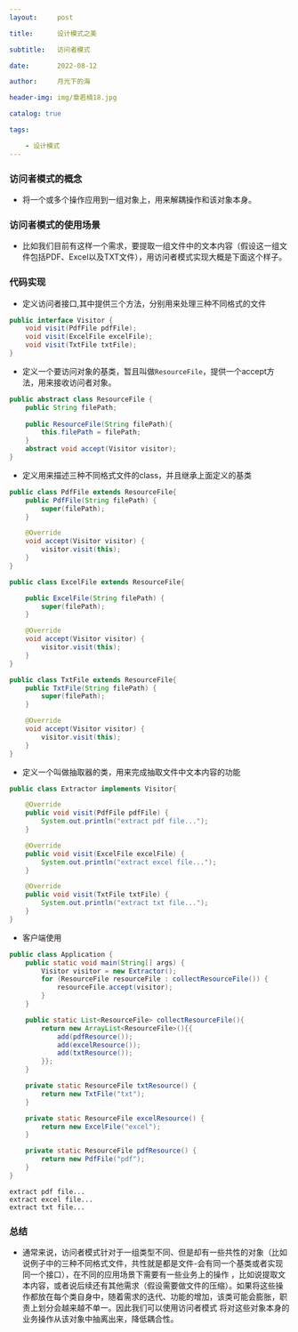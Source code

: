 ```yaml
---
layout:     post

title:      设计模式之美

subtitle:   访问者模式

date:       2022-08-12

author:     月光下的海

header-img: img/章若楠18.jpg

catalog: true

tags:

    - 设计模式
---
```


### 访问者模式的概念

- 将一个或多个操作应用到一组对象上，用来解耦操作和该对象本身。

### 访问者模式的使用场景

- 比如我们目前有这样一个需求，要提取一组文件中的文本内容（假设这一组文件包括PDF、Excel以及TXT文件），用访问者模式实现大概是下面这个样子。

### 代码实现

- 定义访问者接口,其中提供三个方法，分别用来处理三种不同格式的文件

```java
public interface Visitor {
    void visit(PdfFile pdfFile);
    void visit(ExcelFile excelFile);
    void visit(TxtFile txtFile);
}
```


- 定义一个要访问对象的基类，暂且叫做`ResourceFile`，提供一个accept方法，用来接收访问者对象。

```java
public abstract class ResourceFile {
    public String filePath;
    
    public ResourceFile(String filePath){
        this.filePath = filePath;
    }
    abstract void accept(Visitor visitor);
}

```

- 定义用来描述三种不同格式文件的class，并且继承上面定义的基类

```java
public class PdfFile extends ResourceFile{
    public PdfFile(String filePath) {
        super(filePath);
    }

    @Override
    void accept(Visitor visitor) {
        visitor.visit(this);
    }
}

public class ExcelFile extends ResourceFile{

    public ExcelFile(String filePath) {
        super(filePath);
    }

    @Override
    void accept(Visitor visitor) {
        visitor.visit(this);
    }
}

public class TxtFile extends ResourceFile{
    public TxtFile(String filePath) {
        super(filePath);
    }

    @Override
    void accept(Visitor visitor) {
        visitor.visit(this);
    }
}
```

- 定义一个叫做抽取器的类，用来完成抽取文件中文本内容的功能

```java
public class Extractor implements Visitor{

    @Override
    public void visit(PdfFile pdfFile) {
        System.out.println("extract pdf file...");
    }

    @Override
    public void visit(ExcelFile excelFile) {
        System.out.println("extract excel file...");
    }

    @Override
    public void visit(TxtFile txtFile) {
        System.out.println("extract txt file...");
    }
}
```

- 客户端使用

```java
public class Application {
    public static void main(String[] args) {
        Visitor visitor = new Extractor();
        for (ResourceFile resourceFile : collectResourceFile()) {
            resourceFile.accept(visitor);
        }
    }

    public static List<ResourceFile> collectResourceFile(){
        return new ArrayList<ResourceFile>(){{
            add(pdfResource());
            add(excelResource());
            add(txtResource());
        }};
    }

    private static ResourceFile txtResource() {
        return new TxtFile("txt");
    }

    private static ResourceFile excelResource() {
        return new ExcelFile("excel");
    }

    private static ResourceFile pdfResource() {
        return new PdfFile("pdf");
    }
}
```

```text
extract pdf file...
extract excel file...
extract txt file...
```

### 总结

- 通常来说，访问者模式针对于一组类型不同、但是却有一些共性的对象（比如说例子中的三种不同格式文件，共性就是都是文件-会有同一个基类或者实现同一个接口），在不同的应用场景下需要有一些业务上的操作
  ，比如说提取文本内容，或者说后续还有其他需求（假设需要做文件的压缩）。如果将这些操作都放在每个类自身中，随着需求的迭代、功能的增加，该类可能会膨胀，职责上划分会越来越不单一。因此我们可以使用访问者模式
  将对这些对象本身的业务操作从该对象中抽离出来，降低耦合性。
